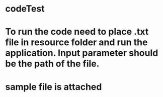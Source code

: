 # codeTest
# To run the code need to place .txt file in resource folder and run the application. Input parameter should be the path of the file. 
# sample file is attached 

